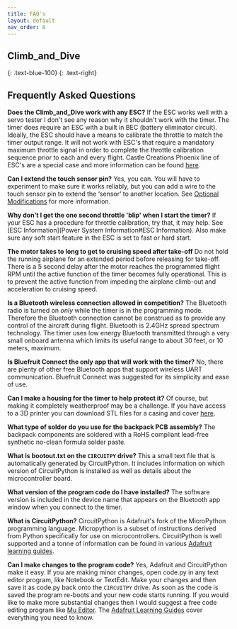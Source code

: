 ```yaml
---
title: FAQ's
layout: default
nav_order: 8
---
```


## **Climb_and_Dive** ##
{: .text-blue-100}
{: .text-right}

## Frequently Asked Questions ##

**Does the Climb_and_Dive work with any ESC?**  If the ESC works well with a servo tester I don't see any reason why it shouldn't work with the timer.  The timer does require an ESC with a built in BEC (battery eliminator circuit).  Ideally, the ESC should have a means to calibrate the throttle to match the timer output range.  It will not work with ESC's that require a mandatory maximum throttle signal in order to complete the throttle calibration sequence prior to each and every flight.  Castle Creations Phoenix line of ESC's are a special case and more information can be found [here](Power%20System%20Information.html#castle-creations).

**Can I extend the touch sensor pin?**  Yes, you can.  You will have to experiment to make sure it works reliably, but you can add a wire to the touch sensor pin to extend the ‘sensor’ to another location.  See [Optional Modifications](Installation.html#optional-modifications) for more information.

**Why don't I get the  one second throttle 'blip' when I start the timer?**  If your ESC has a procedure for throttle calibration, try that, it may help.  See [ESC Information](Power System Information#ESC Information).  Also make sure any soft start feature in the ESC is set to fast or hard start.

**The motor takes to long to get to cruising speed after take-off**  Do not hold the running airplane for an extended period before releasing for take-off.  There is a 5 second delay after the motor reaches the programmed flight RPM until the active function of the timer becomes fully operational.  This is to prevent the active function from impeding the airplane climb-out and acceleration to cruising speed.

**Is a Bluetooth wireless connection allowed in competition?**  The Bluetooth radio is turned on *only* while the timer is in the programming mode.  Therefore the Bluetooth connection cannot be construed as to provide any control of the aircraft during flight.  Bluetooth is 2.4GHz spread spectrum technology.  The timer uses low energy Bluetooth transmitted through a very small onboard antenna which limits its useful range to about 30 feet, or 10 meters, maximum.

**Is Bluefruit Connect the only app that will work with the timer?**  No, there are plenty of other free Bluetooth apps that support wireless UART communication.  Bluefruit Connect was suggested for its simplicity and ease of use.

**Can I make a housing for the timer to help protect it?**  Of course, but making it completely weatherproof may be a challenge.  If you have access to a 3D printer you can download STL files for a casing and cover [here][4].

**What type of solder do you use for the backpack PCB assembly?**  The backpack components are soldered with a RoHS compliant lead-free synthetic no-clean formula solder paste.

**What is bootout.txt on the `CIRCUITPY` drive?**  This a small text file that is automatically generated by CircuitPython.  It includes information on which version of CircuitPython is installed as well as details about the microcontroller board.

**What version of the program code do I have installed?** The software version is included in the device name that appears on the Bluetooth app window when you connect to the timer.

**What is CircuitPython?**  CircuitPython is Adafruit's fork of the MicroPython programming language.  Micropython is a subset of instructions derived from Python specifically for use on microcontrollers.  CircuitPython is well supported and a tonne of information can be found in various [Adafruit learning guides][2].

**Can I make changes to the program code?**  Yes, Adafruit and CircuitPython make it easy.  If you are making minor changes, open code.py in any text editor program, like Notebook or TextEdit.  Make your changes and then save it as code.py back onto the `CIRCUITPY` drive.  As soon as the code is saved the program re-boots and your new code starts running.  If you would like to make more substantial changes then I would suggest a free code editing program like [Mu Editor][1].  The [Adafruit Learning Guides][3] cover everything you need to know.


[1]: https://codewith.mu/en/about
[2]: https://learn.adafruit.com/welcome-to-circuitpython
[3]: https://learn.adafruit.com/welcome-to-circuitpython/creating-and-editing-code
[4]: https://github.com/CircuitFlyer/Climb_and_Dive/tree/main/Design%20Files/Casing
